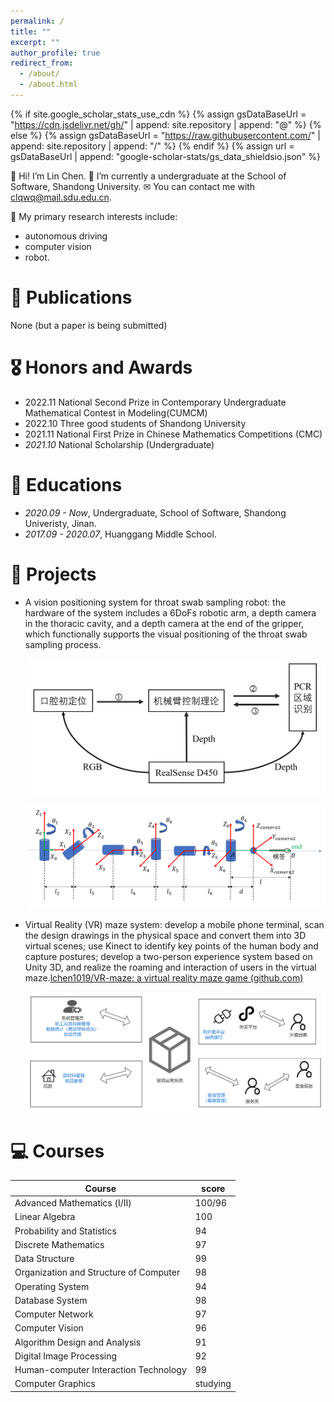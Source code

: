 ```yaml
---
permalink: /
title: ""
excerpt: ""
author_profile: true
redirect_from: 
  - /about/
  - /about.html
---
```


{% if site.google_scholar_stats_use_cdn %}
{% assign gsDataBaseUrl = "https://cdn.jsdelivr.net/gh/" | append: site.repository | append: "@" %}
{% else %}
{% assign gsDataBaseUrl = "https://raw.githubusercontent.com/" | append: site.repository | append: "/" %}
{% endif %}
{% assign url = gsDataBaseUrl | append: "google-scholar-stats/gs_data_shieldsio.json" %}

<span class='anchor' id='about-me'></span>

👋 Hi! I’m Lin Chen. 🌱 I’m currently a undergraduate at the School of Software, Shandong University. ✉ You can contact me with clqwq@mail.sdu.edu.cn.

 👀 My primary research interests include:

- autonomous driving
- computer vision
- robot.

# 📝 Publications 

None (but a paper is being submitted)

# 🎖 Honors and Awards
- 2022.11 National Second Prize in Contemporary Undergraduate Mathematical Contest in Modeling(CUMCM)
- 2022.10 Three good students of Shandong University
- 2021.11 National First Prize in Chinese Mathematics Competitions (CMC)
- *2021.10* National Scholarship (Undergraduate) 

# 📖 Educations
- *2020.09 - Now*, Undergraduate, School of Software, Shandong Univeristy, Jinan.
- *2017.09 - 2020.07*, Huanggang Middle School.

<span class='anchor' id='projects'></span>
# 📁 Projects

- A vision positioning system for throat swab sampling robot: the hardware of the system includes a 6DoFs robotic arm, a depth camera in the thoracic cavity, and a depth camera at the end of the gripper, which functionally supports the visual positioning of the throat swab sampling process.

  

  ![1](images\1.png)

  ![2](images\2.png)

- Virtual Reality (VR) maze system: develop a mobile phone terminal, scan the design drawings in the physical space and convert them into 3D virtual scenes; use Kinect to identify key points of the human body and capture postures; develop a two-person experience system based on Unity 3D, and realize the roaming and interaction of users in the virtual maze.[lchen1019/VR-maze: a virtual reality maze game (github.com)](https://github.com/lchen1019/VR-maze)

  ![3](images\3.png)

<span class='anchor' id='courses'></span>

# 💻 Courses

| Course                                 | score    |
| -------------------------------------- | -------- |
| Advanced Mathematics (Ⅰ/Ⅱ)             | 100/96   |
| Linear Algebra                         | 100      |
| Probability and Statistics             | 94       |
| Discrete Mathematics                   | 97       |
| Data Structure                         | 99       |
| Organization and Structure of Computer | 98       |
| Operating System                       | 94       |
| Database System                        | 98       |
| Computer Network                       | 97       |
| Computer Vision                        | 96       |
| Algorithm Design and Analysis          | 91       |
| Digital Image Processing               | 92       |
| Human-computer Interaction Technology  | 99       |
| Computer Graphics                      | studying |

